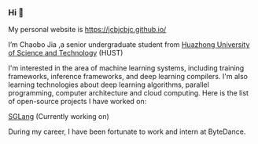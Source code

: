 ### Hi 👋
My personal website is https://jcbjcbjc.github.io/

I’m Chaobo Jia ,a senior undergraduate student from [Huazhong University of Science and Technology](https://english.hust.edu.cn/) (HUST)

I'm interested in the area of machine learning systems, including training frameworks, inference frameworks, and deep learning compilers. I'm also learning technologies about deep learning algorithms, parallel programming, computer architecture and cloud computing. Here is the list of open-source projects I have worked on:

[SGLang](https://github.com/sgl-project/sglang) (Currently working on)

During my career, I have been fortunate to work and intern at ByteDance.


<!--
**jcbjcbjc/jcbjcbjc** is a ✨ _special_ ✨ repository because its `README.md` (this file) appears on your GitHub profile.

Here are some ideas to get you started:

- 🔭 I’m currently working on ...
- 🌱 I’m currently learning ...
- 👯 I’m looking to collaborate on ...
- 🤔 I’m looking for help with ...
- 💬 Ask me about ...
- 📫 How to reach me: ...
- 😄 Pronouns: ...
- ⚡ Fun fact: ...
-->
